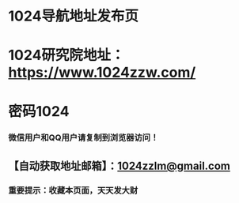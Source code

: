 


# 1024导航地址发布页
# 1024研究院地址： https://www.1024zzw.com/
# 密码1024 


### 微信用户和QQ用户请复制到浏览器访问！
## 【自动获取地址邮箱】：1024zzlm@gmail.com


### 重要提示：收藏本页面，天天发大财
